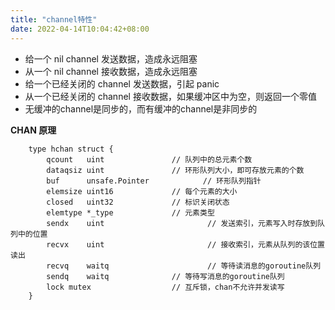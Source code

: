 ```yaml
---
title: "channel特性"
date: 2022-04-14T10:04:42+08:00
---
```


* 给一个 nil channel 发送数据，造成永远阻塞
* 从一个 nil channel 接收数据，造成永远阻塞
* 给一个已经关闭的 channel 发送数据，引起 panic
* 从一个已经关闭的 channel 接收数据，如果缓冲区中为空，则返回一个零值
* 无缓冲的channel是同步的，而有缓冲的channel是非同步的


**CHAN 原理**
```
	type hchan struct {
		qcount   uint  			    // 队列中的总元素个数
		dataqsiz uint  			    // 环形队列大小，即可存放元素的个数
		buf      unsafe.Pointer            // 环形队列指针
		elemsize uint16  		    // 每个元素的大小
		closed   uint32  		    // 标识关闭状态
		elemtype *_type 		    // 元素类型
		sendx    uint   		            // 发送索引，元素写入时存放到队列中的位置
		recvx    uint   		            // 接收索引，元素从队列的该位置读出
		recvq    waitq  		            // 等待读消息的goroutine队列
		sendq    waitq  		    // 等待写消息的goroutine队列
		lock mutex  			    // 互斥锁，chan不允许并发读写
	}
```